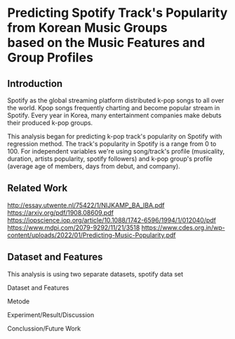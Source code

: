 # Predicting Spotify Track's Popularity from Korean Music Groups <br>based on the Music Features and Group Profiles

## Introduction
Spotify as the global streaming platform distributed k-pop songs to all over the world. Kpop songs frequently charting and become popular stream in Spotify. Every year in Korea, many entertainment companies make debuts their produced k-pop groups. 

This analysis began for predicting k-pop track's popularity on Spotify with regression method. The track's popularity in Spotify is a range from 0 to 100. For independent variables we're using song/track's profile (musicality, duration, artists popularity, spotify followers) and k-pop group's profile (average age of members, days from debut, and company).


## Related Work


http://essay.utwente.nl/75422/1/NIJKAMP_BA_IBA.pdf
https://arxiv.org/pdf/1908.08609.pdf
https://iopscience.iop.org/article/10.1088/1742-6596/1994/1/012040/pdf
https://www.mdpi.com/2079-9292/11/21/3518
https://www.cdes.org.in/wp-content/uploads/2022/01/Predicting-Music-Popularity.pdf


## Dataset and Features

This analysis is using two separate datasets, spotify data set


Dataset and Features

Metode

Experiment/Result/Discussion

Conclussion/Future Work


